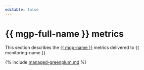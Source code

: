 ```yaml
---
editable: false
---
```


# {{ mgp-full-name }} metrics

This section describes the [{{ mgp-name }}](../../managed-greenplum/) metrics delivered to {{ monitoring-name }}.

{% include [managed-greenplum.md](../../_includes/monitoring/metrics-ref/managed-greenplum.md) %}